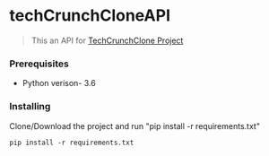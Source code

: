 # techCrunchCloneAPI

> This an API for [TechCrunchClone Project](https://github.com/paulbraganza12/techCrunchCloneAngularApp)

### Prerequisites
- Python verison- 3.6


### Installing

Clone/Download the project and run "pip install -r requirements.txt"

```
pip install -r requirements.txt
```
